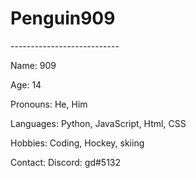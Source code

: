 
<h1>Penguin909</h1>
---------------------------
<p>Name: 909</p>
<p>Age: 14</p>
<p>Pronouns: He, Him</p>
<p>Languages: Python, JavaScript, Html, CSS</p>
<p>Hobbies: Coding, Hockey, skiing</p>
<p>Contact: Discord: gd#5132</p>



